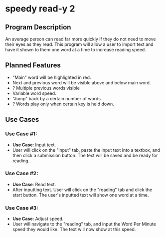 # speedy read-y 2

## Program Description
An average person can read far more quickly if they do not need to move their eyes as they read. This program will allow a user to import text and have it shown to them one word at a time to increase reading speed.

## Planned Features
* "Main" word will be highlighted in red.
* Next and previous word will be visible above and below main word.
* ? Multiple previous words visible
* Variable word speed.
* "Jump" back by a certain number of words.
* ? Words play only when certain key is held down.

## Use Cases
### Use Case #1:
* **Use Case**: Input text.
* User will click on the "input" tab, paste the input text into a textbox, and then click a submission button. The text will be saved and be ready for reading.

### Use Case #2:
* **Use Case**: Read text.
* After inputting text. User will click on the "reading" tab and click the start button. The user's inputted text will show one word at a time.

### Use Case #3:
* **Use Case**: Adjust speed.
* User will navigate to the "reading" tab, and input the Word Per Minute speed they would like. The text will now show at this speed.